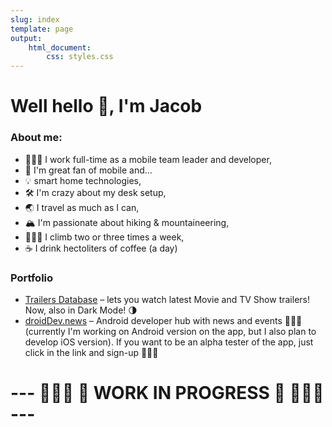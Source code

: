 ```yaml
---
slug: index
template: page
output:
    html_document:
        css: styles.css
---
```


<style>
    h1 {
        border-bottom-width: 0px;
    }
</style>

<h1>Well hello 👋, I'm Jacob</h1>

### About me:

- 👨🏼‍💻 I work full-time as a mobile team leader and developer,
- 📱 I'm great fan of mobile and...
- 💡 smart home technologies,
- 🛠 I'm crazy about my desk setup,
- 🌏 I travel as much as I can,
- 🏔 I'm passionate about hiking & mountaineering,
- 🧗🏼‍♂️ I climb two or three times a week,
- ☕️ I drink hectoliters of coffee (a day)

### Portfolio

- [Trailers Database](https://apps.apple.com/pl/app/trailers-database/id1393732085) – lets you watch latest Movie and TV Show trailers! Now, also in Dark Mode! 🌗
- [droidDev.news](https://appdistribution.firebase.dev/i/cV4xuHjz) – Android developer hub with news and events 👨🏼‍💻(currently I'm working on Android version on the app, but I also plan to develop iOS version). If you want to be an alpha tester of the app, just click in the link and sign-up 🧑🏼‍🚀


# ---  👷🏼‍♂️ 🚧 WORK IN PROGRESS 🚧 👷🏼‍♂️ ---